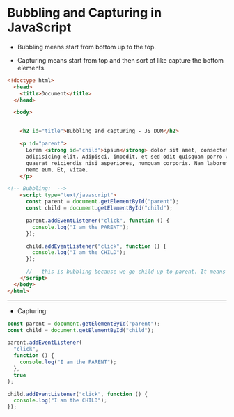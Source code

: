 # Bubbling and Capturing in JavaScript

- Bubbling means start from bottom up to the top.

- Capturing means start from top and then sort of like capture the bottom elements.

```html
<!doctype html>
  <head>
    <title>Document</title>
  </head>

  <body>


    <h2 id="title">Bubbling and capturing - JS DOM</h2>

    <p id="parent">
      Lorem <strong id="child">ipsum</strong> dolor sit amet, consectetur
      adipisicing elit. Adipisci, impedit, et sed odit quisquam porro vero quo
      quaerat reiciendis nisi asperiores, numquam corporis. Nam laborum adipisci
      nemo eum. Et, vitae.
    </p>

<!-- Bubbling:  -->
    <script type="text/javascript">
      const parent = document.getElementById("parent");
      const child = document.getElementById("child");

      parent.addEventListener("click", function () {
        console.log("I am the PARENT");
      });

      child.addEventListener("click", function () {
        console.log("I am the CHILD");
      });

      //   this is bubbling because we go child up to parent. It means when we click child it works for child first and then for parent as well
    </script>
  </body>
</html>
```

---

- Capturing:

```javascript
const parent = document.getElementById("parent");
const child = document.getElementById("child");

parent.addEventListener(
  "click",
  function () {
    console.log("I am the PARENT");
  },
  true
);

child.addEventListener("click", function () {
  console.log("I am the CHILD");
});
```
